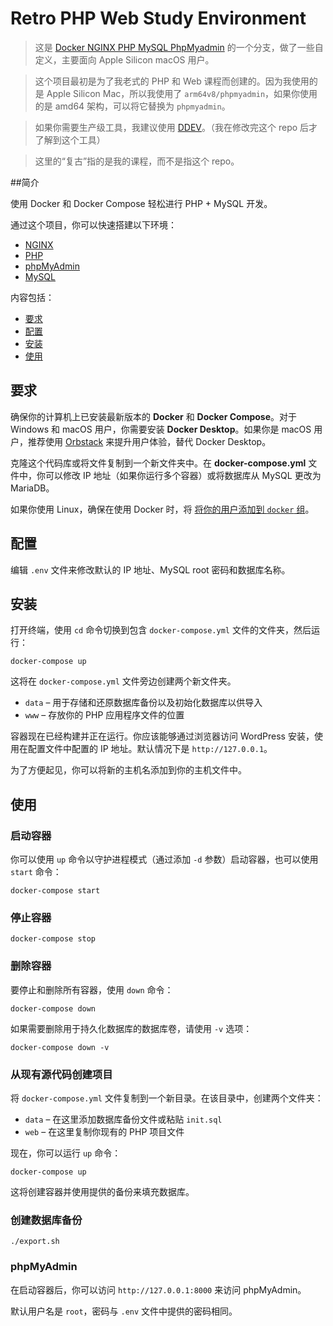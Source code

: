 # Retro PHP Web Study Environment

> 这是 [Docker NGINX PHP MySQL PhpMyadmin](https://github.com/rzrokon/Docker-NGINX-PHP-MySQL-PhpMyadmin) 的一个分支，做了一些自定义，主要面向 Apple Silicon macOS 用户。

> 这个项目最初是为了我老式的 PHP 和 Web 课程而创建的。因为我使用的是 Apple Silicon Mac，所以我使用了 `arm64v8/phpmyadmin`，如果你使用的是 amd64 架构，可以将它替换为 `phpmyadmin`。

> 如果你需要生产级工具，我建议使用 [DDEV](https://ddev.com/)。（我在修改完这个 repo 后才了解到这个工具）

> 这里的“复古”指的是我的课程，而不是指这个 repo。

##简介

使用 Docker 和 Docker Compose 轻松进行 PHP + MySQL 开发。

通过这个项目，你可以快速搭建以下环境：

- [NGINX](https://hub.docker.com/_/nginx)
- [PHP](https://hub.docker.com/_/php)
- [phpMyAdmin](https://hub.docker.com/r/phpmyadmin/phpmyadmin/)
- [MySQL](https://hub.docker.com/_/mysql/)

内容包括：

- [要求](#要求)
- [配置](#配置)
- [安装](#安装)
- [使用](#使用)

## 要求

确保你的计算机上已安装最新版本的 **Docker** 和 **Docker Compose**。对于 Windows 和 macOS 用户，你需要安装 **Docker Desktop**。如果你是 macOS 用户，推荐使用 [Orbstack](https://orbstack.dev/) 来提升用户体验，替代 Docker Desktop。

克隆这个代码库或将文件复制到一个新文件夹中。在 **docker-compose.yml** 文件中，你可以修改 IP 地址（如果你运行多个容器）或将数据库从 MySQL 更改为 MariaDB。

如果你使用 Linux，确保在使用 Docker 时，将 [将你的用户添加到 `docker` 组](https://docs.docker.com/install/linux/linux-postinstall/#manage-docker-as-a-non-root-user)。

## 配置

编辑 `.env` 文件来修改默认的 IP 地址、MySQL root 密码和数据库名称。

## 安装

打开终端，使用 `cd` 命令切换到包含 `docker-compose.yml` 文件的文件夹，然后运行：

```
docker-compose up
```

这将在 `docker-compose.yml` 文件旁边创建两个新文件夹。

* `data` – 用于存储和还原数据库备份以及初始化数据库以供导入
* `www` – 存放你的 PHP 应用程序文件的位置

容器现在已经构建并正在运行。你应该能够通过浏览器访问 WordPress 安装，使用在配置文件中配置的 IP 地址。默认情况下是 `http://127.0.0.1`。

为了方便起见，你可以将新的主机名添加到你的主机文件中。

## 使用

### 启动容器

你可以使用 `up` 命令以守护进程模式（通过添加 `-d` 参数）启动容器，也可以使用 `start` 命令：

```
docker-compose start
```

### 停止容器

```
docker-compose stop
```

### 删除容器

要停止和删除所有容器，使用 `down` 命令：

```
docker-compose down
```


如果需要删除用于持久化数据库的数据库卷，请使用 `-v` 选项：

```
docker-compose down -v
```

### 从现有源代码创建项目

将 `docker-compose.yml` 文件复制到一个新目录。在该目录中，创建两个文件夹：

* `data` – 在这里添加数据库备份文件或粘贴 `init.sql`
* `web` – 在这里复制你现有的 PHP 项目文件

现在，你可以运行 `up` 命令：

```
docker-compose up
```

这将创建容器并使用提供的备份来填充数据库。

### 创建数据库备份

```
./export.sh
```

### phpMyAdmin

在启动容器后，你可以访问 `http://127.0.0.1:8000` 来访问 phpMyAdmin。

默认用户名是 `root`，密码与 `.env` 文件中提供的密码相同。
